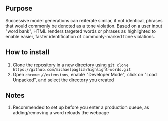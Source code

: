 ## Purpose
Successive model generations can reiterate similar, if not identical, phrases that would commonly be denoted as a tone violation. Based on a user input "word bank", HTML renders targeted words or phrases as highlighted to enable easier, faster identification of commonly-marked tone violations.

## How to install
1. Clone the repository in a new directory using ``git clone https://github.com/michaelpaglia/highlight-words.git``
2. Open ``chrome://extensions``, enable "Developer Mode", click on "Load Unpacked", and select the directory you created

## Notes
1. Recommended to set up before you enter a production queue, as adding/removing a word reloads the webpage

